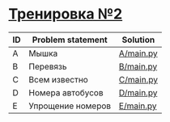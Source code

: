 # [Тренировка №2](http://acmp.ru/asp/champ/index.asp?main=tasks&id_stage=40478)

| ID | Problem statement | Solution               |
|----|-------------------|------------------------|
| A  | Мышка             | [A/main.py](A/main.py) |
| B  | Перевязь          | [B/main.py](B/main.py) |
| C  | Всем известно     | [C/main.py](C/main.py) |
| D  | Номера автобусов  | [D/main.py](D/main.py) |
| E  | Упрощение номеров | [E/main.py](E/main.py) |

